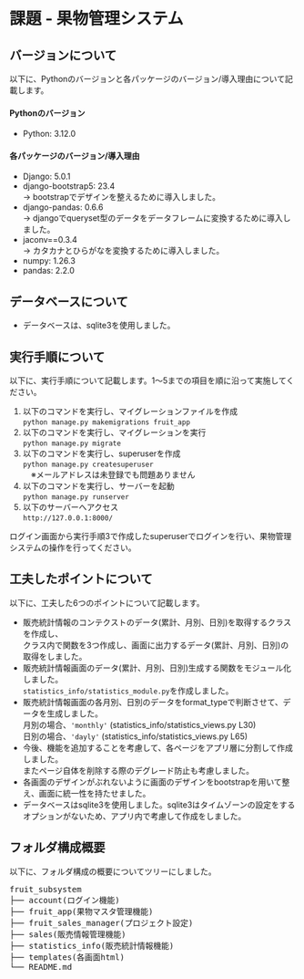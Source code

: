 # 課題 - 果物管理システム

## バージョンについて
以下に、Pythonのバージョンと各パッケージのバージョン/導入理由について記載します。
#### Pythonのバージョン  
- Python: 3.12.0
#### 各パッケージのバージョン/導入理由 
- Django: 5.0.1
- django-bootstrap5: 23.4  
  → bootstrapでデザインを整えるために導入しました。
- django-pandas: 0.6.6  
  → djangoでqueryset型のデータをデータフレームに変換するために導入しました。
- jaconv==0.3.4  
  → カタカナとひらがなを変換するために導入しました。
- numpy: 1.26.3
- pandas: 2.2.0

## データベースについて
- データベースは、sqlite3を使用しました。

## 実行手順について
以下に、実行手順について記載します。1～5までの項目を順に沿って実施してください。  
1. 以下のコマンドを実行し、マイグレーションファイルを作成  
```python manage.py makemigrations fruit_app```
2. 以下のコマンドを実行し、マイグレーションを実行  
```python manage.py migrate```
3. 以下のコマンドを実行し、superuserを作成  
```python manage.py createsuperuser```  
　※メールアドレスは未登録でも問題ありません
4. 以下のコマンドを実行し、サーバーを起動  
```python manage.py runserver```
5. 以下のサーバーへアクセス  
```http://127.0.0.1:8000/```

ログイン画面から実行手順3で作成したsuperuserでログインを行い、果物管理システムの操作を行ってください。

## 工夫したポイントについて  
以下に、工夫した6つのポイントについて記載します。
- 販売統計情報のコンテクストのデータ(累計、月別、日別)を取得するクラスを作成し、  
  クラス内で関数を3つ作成し、画面に出力するデータ(累計、月別、日別)の取得をしました。
- 販売統計情報画面のデータ(累計、月別、日別)生成する関数をモジュール化しました。  
  ```statistics_info/statistics_module.py```を作成しました。
- 販売統計情報画面の各月別、日別のデータをformat_typeで判断させて、データを生成しました。  
  月別の場合、```'monthly'```  (statistics_info/statistics_views.py L30)  
  日別の場合、```'dayly'```  (statistics_info/statistics_views.py L65)  
- 今後、機能を追加することを考慮して、各ページをアプリ層に分割して作成しました。  
  またページ自体を削除する際のデグレード防止も考慮しました。
- 各画面のデザインがぶれないように画面のデザインをbootstrapを用いて整え、画面に統一性を持たせました。  
- データベースはsqlite3を使用しました。sqlite3はタイムゾーンの設定をするオプションがないため、アプリ内で考慮して作成をしました。

## フォルダ構成概要
以下に、フォルダ構成の概要についてツリーにしました。
<pre>
fruit_subsystem
├── account(ログイン機能)
├── fruit_app(果物マスタ管理機能)
├── fruit_sales_manager(プロジェクト設定)
├── sales(販売情報管理機能)
├── statistics_info(販売統計情報機能)
├── templates(各画面html)
└── README.md
</pre>
